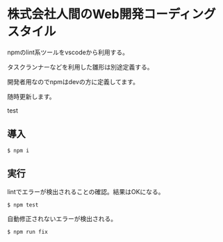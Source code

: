 # 株式会社人間のWeb開発コーディングスタイル

npmのlint系ツールをvscodeから利用する。

タスクランナーなどを利用した雛形は別途定義する。

開発者用なのでnpmはdevの方に定義してます。

随時更新します。


test

## 導入

```
$ npm i
```

## 実行

lintでエラーが検出されることの確認。結果はOKになる。
```
$ npm test
```

自動修正されないエラーが検出される。
```
$ npm run fix
```

